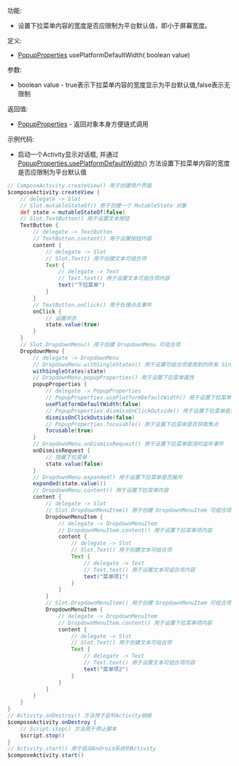 功能:

+ 设置下拉菜单内容的宽度是否应限制为平台默认值，即小于屏幕宽度。

定义:

+ [PopupProperties](/API/UI/Compose/Widget/Popup/PopupProperties/README.md) usePlatformDefaultWidth(
  boolean value)

参数:

+ boolean value - true表示下拉菜单内容的宽度显示为平台默认值,false表示无限制

返回值:

+ [PopupProperties](/API/UI/Compose/Widget/Popup/PopupProperties/README.md) - 返回对象本身方便链式调用

示例代码:

+ 启动一个Activity显示对话框,
  并通过 [PopupProperties.usePlatformDefaultWidth()](/API/UI/Compose/Widget/Popup/PopupProperties/README.md?id=usePlatformDefaultWidth)
  方法设置下拉菜单内容的宽度是否应限制为平台默认值

```groovy
// ComposeActivity.createView() 用于创建用户界面
$composeActivity.createView {
    // delegate -> Slot
    // Slot.mutableStateOf() 用于创建一个 MutableState 对象
    def state = mutableStateOf(false)
    // Slot.TextButton() 用于设置文本按钮
    TextButton {
        // delegate -> TextButton
        // TextButton.content() 用于设置按钮内容
        content {
            // delegate -> Slot
            // Slot.Text() 用于创建文本可组合项
            Text {
                // delegate -> Text
                // Text.text() 用于设置文本可组合项内容
                text("下拉菜单")
            }
        }
        // TextButton.onClick() 用于处理点击事件
        onClick {
            // 设置状态
            state.value(true)
        }
    }
    // Slot.DropdownMenu() 用于创建 DropdownMenu 可组合项
    DropdownMenu {
        // delegate -> DropdownMenu
        // DropdownMenu.withSingleStates() 用于设置可组合项使用到的所有 SingleState
        withSingleStates(state)
        // DropdownMenu.popupProperties() 用于设置下拉菜单属性
        popupProperties {
            // delegate -> PopupProperties
            // PopupProperties.usePlatformDefaultWidth() 用于设置下拉菜单内容的宽度是否应限制为平台默认值
            usePlatformDefaultWidth(false)
            // PopupProperties.dismissOnClickOutside() 用于设置下拉菜单是否允许点击菜单外面触发 onDismissRequest
            dismissOnClickOutside(false)
            // PopupProperties.focusable() 用于设置下拉菜单是否获取焦点
            focusable(true)
        }
        // DropdownMenu.onDismissRequest() 用于设置下拉菜单取消时监听事件
        onDismissRequest {
            // 隐藏下拉菜单
            state.value(false)
        }
        // DropdownMenu.expanded() 用于设置下拉菜单是否展开
        expanded(state.value())
        // DropdownMenu.content() 用于设置下拉菜单内容
        content {
            // delegate -> Slot
            // Slot.DropdownMenuItem() 用于创建 DropdownMenuItem 可组合项
            DropdownMenuItem {
                // delegate -> DropdownMenuItem
                // DropdownMenuItem.content() 用于设置下拉菜单项内容
                content {
                    // delegate -> Slot
                    // Slot.Text() 用于创建文本可组合项
                    Text {
                        // delegate -> Text
                        // Text.text() 用于设置文本可组合项内容
                        text("菜单项1")
                    }
                }
            }
            // Slot.DropdownMenuItem() 用于创建 DropdownMenuItem 可组合项
            DropdownMenuItem {
                // delegate -> DropdownMenuItem
                // DropdownMenuItem.content() 用于设置下拉菜单项内容
                content {
                    // delegate -> Slot
                    // Slot.Text() 用于创建文本可组合项
                    Text {
                        // delegate -> Text
                        // Text.text() 用于设置文本可组合项内容
                        text("菜单项2")
                    }
                }
            }
        }
    }
}
// Activity.onDestroy() 方法用于监听Activity销毁
$composeActivity.onDestroy {
    // Script.stop() 方法用于停止脚本
    $script.stop()
}
// Activity.start() 用于启动Android系统的Activity
$composeActivity.start()
```